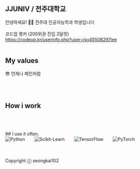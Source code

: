 ##  JJUNIV / 전주대학교
안녕하세요! 🙋‍♂️ 전주대 인공지능학과 학생입니다
<br />
<br />
코드업 랭커 (200위권 진입 2달컷)
<br />
https://codeup.kr/userinfo.php?user=lsy45508297lee
<br />
<br />
## My values
😎 언제나 페인처럼<br />
<br />
<br />
<br />
## How i work
<br />
<br />
<br />
## I use it often.
<div style="display:flex;gap:30px;flex-wrap:wrap;">
<img alt="Python" src ="https://img.shields.io/badge/Python-3776AB.svg?&style=for-the-badge&logo=Python&logoColor=white"/>
<img alt="Scikit-Learn" src="https://img.shields.io/badge/Scikit--Learn-F7931E.svg?&style=for-the-badge&logo=scikit-learn&logoColor=white"/>
<img alt="TensorFlow" src="https://img.shields.io/badge/TensorFlow-FF6F00.svg?&style=for-the-badge&logo=TensorFlow&logoColor=white"/>
<img alt="PyTorch" src="https://img.shields.io/badge/PyTorch-EE4C2C.svg?&style=for-the-badge&logo=PyTorch&logoColor=white"/>
</div>
<br />
<br />
<br />
Copyright ⓒ seongkai102
